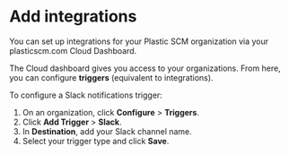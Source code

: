 # Add integrations

You can set up integrations for your Plastic SCM organization via your plasticscm.com Cloud Dashboard.

The Cloud dashboard gives you access to your organizations. From here, you can configure **triggers** (equivalent to integrations). 

To configure a Slack notifications trigger:

1. On an organization, click **Configure** > **Triggers**.
2. Click **Add Trigger** > **Slack**.
3. In **Destination**, add your Slack channel name.
4. Select your trigger type and click **Save**.